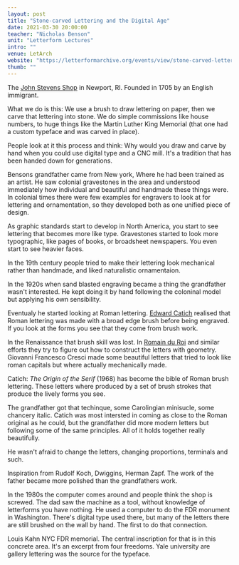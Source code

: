 ```yaml
---
layout: post
title: "Stone-carved Lettering and the Digital Age"
date: 2021-03-30 20:00:00
teacher: "Nicholas Benson"
unit: "Letterform Lectures"
intro: ""
venue: LetArch
website: "https://letterformarchive.org/events/view/stone-carved-lettering-and-the-digital-age"
thumb: ""
---
```


The [John Stevens Shop](https://www.johnstevensshop.com/) in Newport, RI. Founded in 1705 by an English immigrant.

What we do is this: We use a brush to draw lettering on paper, then we carve that lettering into stone. We do simple commissions like house numbers, to huge things like the Martin Luther King Memorial (that one had a custom typeface and was carved in place).

People look at it this process and think: Why would you draw and carve by hand when you could use digital type and a CNC mill. It's a tradition that has been handed down for generations.

Bensons grandfather came from New york, Where he had been trained as an artist. He saw colonial gravestones in the area and understood immediately how individual and beautiful and handmade these things were. In colonial times there were few examples for engravers to look at for lettering and ornamentation, so they developed both as one unified piece of design.

As graphic standards start to develop in North America, you start to see lettering that becomes more like type. Gravestones started to look more typographic, like pages of books, or broadsheet newspapers. You even start to see heavier faces.

In the 19th century people tried to make their lettering look mechanical rather than handmade, and liked naturalistic ornamentaion.

In the 1920s when sand blasted engraving became a thing the grandfather wasn't interested. He kept doing it by hand following the coloninal model but applying his own sensibility.

Eventualy he started looking at Roman lettering. [Edward Catich](https://en.wikipedia.org/wiki/Edward_Catich) realised that Roman lettering was made with a broad edge brush before being engraved. If you look at the forms you see that they come from brush work.

In the Renaissance that brush skill was lost. In [Romain du Roi](http://www.riccardolocco.com/img/romain_du_R_Olocco_slide_12.2013.pdf) and similar efforts they try to figure out how to construct the letters with geometry. Giovanni Francesco Cresci made some beautiful letters that tried to look like roman capitals but where actually mechanically made.

Catich: _The Origin of the Serif_ (1968) has become the bible of Roman brush lettering. These letters where produced by a set of brush strokes that produce the lively forms you see.

The grandfather got that techinque, some Carolingian minisucle, some chancery italic. Catich was most intersted in coming as close to the Roman original as he could, but the grandfather did more modern letters but following some of the same principles. All of it holds together really beautifully.

He wasn't afraid to change the letters, changing proportions, terminals and such.

Inspiration from Rudolf Koch, Dwiggins, Herman Zapf. The work of the father became more polished than the grandfathers work.

In the 1980s the computer comes around and people think the shop is screwed. The dad saw the machine as a tool, without knowledge of letterforms you have nothing. He used a computer to do the FDR monument in Washington. There's digital type used there, but many of the letters there are still brushed on the wall by hand. The first to do that connection.

Louis Kahn NYC FDR memorial. The central inscription for that is in this concrete area. It's an excerpt from four freedoms. Yale university are gallery lettering was the source for the typeface.
